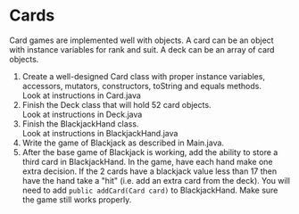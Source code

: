 # Cards

Card games are implemented well with objects. A card can be an object with instance variables for rank and suit. A deck can be an array of card objects.  

1.  Create a well-designed Card class with proper instance variables, accessors, mutators, constructors, toString and equals methods.  
    Look at instructions in Card.java
2.  Finish the Deck class that will hold 52 card objects.  
    Look at instructions in Deck.java
3.  Finish the BlackjackHand class.  
    Look at instructions in BlackjackHand.java
4.  Write the game of Blackjack as described in Main.java.
5.  After the base game of Blackjack is working, add the ability to store a third card in BlackjackHand.  In the game, have each hand make one extra decision.  If the 2 cards have a blackjack value less than 17 then have the hand take a "hit" (i.e. add an extra card from the deck).  You will need to add 
  ```public addCard(Card card)``` to BlackjackHand.  Make sure the game still works properly.
